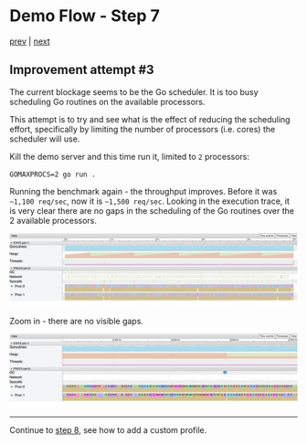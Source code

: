 # Demo Flow - Step 7

[prev](../step6/README.md) | [next](../step8/README.md)

## Improvement attempt #3

The current blockage seems to be the Go scheduler. 
It is too busy scheduling Go routines on the available processors.

This attempt is to try and see what is the effect of reducing the scheduling effort, specifically by limiting the number of processors (i.e. cores) the scheduler will use.

Kill the demo server and this time run it, limited to `2` processors:
```
GOMAXPROCS=2 go run .
```

Running the benchmark again - the throughput improves. Before it was `~1,100 req/sec`, now it is `~1,500 req/sec`.
Looking in the execution trace, it is very clear there are no gaps in the scheduling of the Go routines over the 2 available processors.

![](step7-trace.png)

Zoom in - there are no visible gaps.

![](step7-trace-zoom.png)

----

Continue to [step 8](../step8/README.md), see how to add a custom profile.